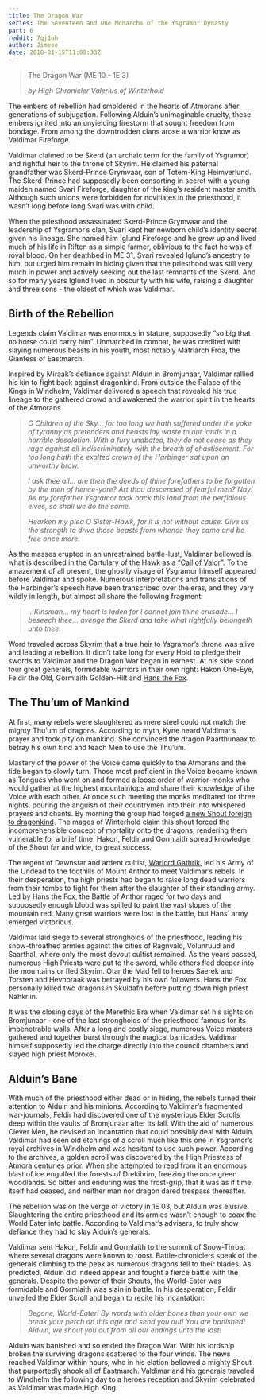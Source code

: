 ```yaml
---
title: The Dragon War
series: The Seventeen and One Monarchs of the Ysgramor Dynasty
part: 6
reddit: 7qj1oh
author: Jimeee
date: 2018-01-15T11:09:33Z
---
```


> The Dragon War (ME 10 - 1E 3)
>
> _by High Chronicler Valerius of Winterhold_

The embers of rebellion had smoldered in the hearts of Atmorans after
generations of subjugation. Following Alduin’s unimaginable cruelty, these
embers ignited into an unyielding firestorm that sought freedom from bondage.
From among the downtrodden clans arose a warrior know as Valdimar Fireforge.

Valdimar claimed to be Skerd (an archaic term for the family of Ysgramor) and
rightful heir to the throne of Skyrim. He claimed his paternal grandfather was
Skerd-Prince Grymvaar, son of Totem-King Heimverlund. The Skerd-Prince had
supposedly been consorting in secret with a young maiden named Svari Fireforge,
daughter of the king’s resident master smith. Although such unions were
forbidden for novitiates in the priesthood, it wasn’t long before long Svari was
with child.

When the priesthood assassinated Skerd-Prince Grymvaar and the leadership of
Ysgramor’s clan, Svari kept her newborn child’s identity secret given his
lineage. She named him Iglund Fireforge and he grew up and lived much of his
life in Riften as a simple farmer, oblivious to the fact he was of royal blood.
On her deathbed in ME 31, Svari revealed Iglund’s ancestry to him, but urged him
remain in hiding given that the priesthood was still very much in power and
actively seeking out the last remnants of the Skerd. And so for many years
Iglund lived in obscurity with his wife, raising a daughter and three sons - the
oldest of which was Valdimar.

## Birth of the Rebellion

Legends claim Valdimar was enormous in stature, supposedly “so big that no horse
could carry him”. Unmatched in combat, he was credited with slaying numerous
beasts in his youth, most notably Matriarch Froa, the Giantess of Eastmarch.

Inspired by Miraak’s defiance against Alduin in Bromjunaar, Valdimar rallied his
kin to fight back against dragonkind. From outside the Palace of the Kings in
Windhelm, Valdimar delivered a speech that revealed his true lineage to the
gathered crowd and awakened the warrior spirit in the hearts of the Atmorans.

> _O Children of the Sky… for too long we hath suffered under the yoke of
> tyranny as pretenders and beasts lay waste to our lands in a horrible
> desolation. With a fury unabated, they do not cease as they rage against all
> indiscriminately with the breath of chastisement. For too long hath the
> exalted crown of the Harbinger sat upon an unworthy brow._
>
> _I ask thee all… are then the deeds of thine forefathers to be forgotten by
> the men of hence-yore? Art thou descended of fearful men? Nay! As my
> forefather Ysgramor took back this land from the perfidious elves, so shall we
> do the same._
>
> _Hearken my plea O Sister-Hawk, for it is not without cause. Give us the
> strength to drive these beasts from whence they came and be free once more._

As the masses erupted in an unrestrained battle-lust, Valdimar bellowed is what
is described in the Cartulary of the Hawk as a “[Call of Valor]”. To the
amazement of all present, the ghostly visage of Ysgramor himself appeared before
Valdimar and spoke. Numerous interpretations and translations of the Harbinger’s
speech have been transcribed over the eras, and they vary wildly in length, but
almost all share the following fragment:

> _…Kinsman… my heart is laden for I cannot join thine crusade… I beseech thee…
> avenge the Skerd and take what rightfully belongeth unto thee._

Word traveled across Skyrim that a true heir to Ysgramor’s throne was alive and
leading a rebellion. It didn’t take long for every Hold to pledge their swords
to Valdimar and the Dragon War began in earnest. At his side stood four great
generals, formidable warriors in their own right: Hakon One-Eye, Feldir the Old,
Gormlaith Golden-Hilt and
[Hans the Fox](https://en.uesp.net/wiki/Lore:Wulfharth).

## The Thu’um of Mankind

At first, many rebels were slaughtered as mere steel could not match the mighty
Thu’um of dragons. According to myth, Kyne heard Valdimar’s prayer and took pity
on mankind. She convinced the dragon Paarthunaax to betray his own kind and
teach Men to use the Thu’um.

Mastery of the power of the Voice came quickly to the Atmorans and the tide
began to slowly turn. Those most proficient in the Voice became known as Tongues
who went on and formed a loose order of warrior-monks who would gather at the
highest mountaintops and share their knowledge of the Voice with each other. At
once such meeting the monks meditated for three nights, pouring the anguish of
their countrymen into their into whispered prayers and chants. By morning the
group had forged [a new Shout foreign to dragonkind][Dragonrend]. The mages of
Winterhold claim this shout forced the incomprehensible concept of mortality
onto the dragons, rendering them vulnerable for a brief time. Hakon, Feldir and
Gormlaith spread knowledge of the Shout far and wide, to great success.

The regent of Dawnstar and ardent cultist, [Warlord Gathrik], led his Army of
the Undead to the foothills of Mount Anthor to meet Valdimar’s rebels. In their
desperation, the high priests had began to raise long dead warriors from their
tombs to fight for them after the slaughter of their standing army. Led by Hans
the Fox, the Battle of Anthor raged for two days and supposedly enough blood was
spilled to paint the vast slopes of the mountain red. Many great warriors were
lost in the battle, but Hans' army emerged victorious.

Valdimar laid siege to several strongholds of the priesthood, leading his
snow-throathed armies against the cities of Ragnvald, Volunruud and Saarthal,
where only the most devout cultist remained. As the years passed, numerous High
Priests were put to the sword, while others fled deeper into the mountains or
fled Skyrim. Otar the Mad fell to heroes Saerek and Torsten and Hevnoraak was
betrayed by his own followers. Hans the Fox personally killed two dragons in
Skuldafn before putting down high priest Nahkriin.

It was the closing days of the Merethic Era when Valdimar set his sights on
Bromjunaar - one of the last strongholds of the priesthood famous for its
impenetrable walls. After a long and costly siege, numerous Voice masters
gathered and together burst through the magical barricades. Valdimar himself
supposedly led the charge directly into the council chambers and slayed high
priest Morokei.

## Alduin’s Bane

With much of the priesthood either dead or in hiding, the rebels turned their
attention to Alduin and his minions. According to Valdimar’s fragmented
war-journals, Feldir had discovered one of the mysterious Elder Scrolls deep
within the vaults of Bromjunaar after its fall. With the aid of numerous Clever
Men, he devised an incantation that could possibly deal with Alduin. Valdimar
had seen old etchings of a scroll much like this one in Ysgramor’s royal
archives in Windhelm and was hesitant to use such power. According to the
archives, a golden scroll was discovered by the High Priestess of Atmora
centuries prior. When she attempted to read from it an enormous blast of ice
engulfed the forests of Drekihrim, freezing the once green woodlands. So bitter
and enduring was the frost-grip, that it was as if time itself had ceased, and
neither man nor dragon dared trespass thereafter.

The rebellion was on the verge of victory in 1E 03, but Alduin was elusive.
Slaughtering the entire priesthood and its armies wasn’t enough to coax the
World Eater into battle. According to Valdimar’s advisers, to truly show
defiance they had to slay Alduin’s generals.

Valdimar sent Hakon, Feldir and Gormlaith to the summit of Snow-Throat where
several dragons were known to roost. Battle-chroniclers speak of the generals
climbing to the peak as numerous dragons fell to their blades. As predicted,
Alduin did indeed appear and fought a fierce battle with the generals. Despite
the power of their Shouts, the World-Eater was formidable and Gormlaith was
slain in battle. In his desperation, Feldir unveiled the Elder Scroll and began
to recite his incantation:

> _Begone, World-Eater! By words with older bones than your own we break your
> perch on this age and send you out! You are banished! Alduin, we shout you out
> from all our endings unto the last!_

Alduin was banished and so ended the Dragon War. With his lordship broken the
surviving dragons scattered to the four winds. The news reached Valdimar within
hours, who in his elation bellowed a mighty Shout that purportedly shook all of
Eastmarch. Valdimar and his generals traveled to Windhelm the following day to a
heroes reception and Skyrim celebrated as Valdimar was made High King.

[Call of Valor]: https://en.uesp.net/wiki/Skyrim:Call_of_Valor
[Dragonrend]: https://en.uesp.net/wiki/Skyrim:Dragonrend
[Warlord Gathrik]: https://en.uesp.net/wiki/Skyrim:Warlord_Gathrik
